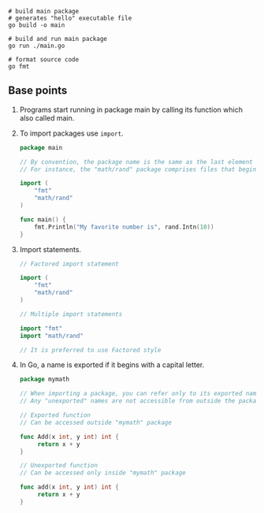 ```shell
# build main package
# generates "hello" executable file
go build -o main

# build and run main package
go run ./main.go

# format source code
go fmt
```

## Base points

1. Programs start running in package main by calling its function which also called main.
2. To import packages use `import`.
   ```go
   package main
   
   // By convention, the package name is the same as the last element of the import path. 
   // For instance, the "math/rand" package comprises files that begin with the statement package rand.
   
   import (
       "fmt"
       "math/rand"
   )
   
   func main() {
       fmt.Println("My favorite number is", rand.Intn(10))
   }
   ```
3. Import statements.
   ```go
   // Factored import statement
   
   import (
       "fmt"
       "math/rand"
   )

   // Multiple import statements

   import "fmt"
   import "math/rand"
   
   // It is preferred to use Factored style
   ```
   
4. In Go, a name is exported if it begins with a capital letter.
   ```go
   package mymath

   // When importing a package, you can refer only to its exported names. 
   // Any "unexported" names are not accessible from outside the package.
   
   // Exported function
   // Can be accessed outside "mymath" package
   
   func Add(x int, y int) int {
        return x + y
   }
   
   // Unexported function
   // Can be accessed only inside "mymath" package
   
   func add(x int, y int) int {
        return x + y
   }
   ```

